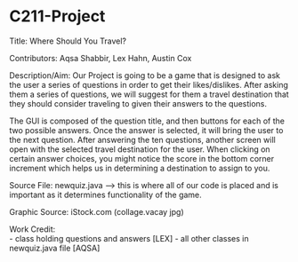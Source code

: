 # C211-Project
Title: Where Should You Travel?
  
  
Contributors:  Aqsa Shabbir, Lex Hahn, Austin Cox


Description/Aim: Our Project is going to be a game that is designed to ask the user a series of questions in order to get their likes/dislikes. After asking them a series of questions, we will suggest for them a travel destination that they should consider traveling to given their answers to the questions. 

The GUI is composed of the question title, and then buttons for each of the two possible answers. Once the answer is selected, it will bring the user to the next question. After answering the ten questions, another screen will open with the selected travel destination for the user. When clicking on certain answer choices, you might notice the score in the bottom corner increment which helps us in determining a destination to assign to you. 

Source File: newquiz.java --> this is where all of our code is placed and is important as it determines functionality of the game. 

Graphic Source: iStock.com (collage.vacay jpg)

Work Credit:  
        - class holding questions and answers [LEX]
        - all other classes in newquiz.java file [AQSA]
